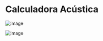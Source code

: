 # Calculadora Acústica

![image](https://github.com/user-attachments/assets/c965546c-447f-4a39-bb59-5ee8572bd285)

![image](https://github.com/user-attachments/assets/6cd5cacb-001e-4c37-b934-69efed684426)
